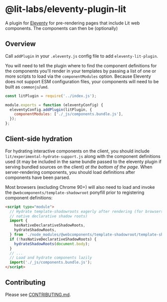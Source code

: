 # @lit-labs/eleventy-plugin-lit

A plugin for [Eleventy](www.11ty.dev) for pre-rendering pages that include Lit web components. The components can then be (optionally)

## Overview

Call `addPlugin` in your `.eleventy.js` config file to add `eleventy-lit-plugin`.

You will need to tell the plugin where to find the component definitions for the
components you'll render in your templates by passing a list of one or more
scripts to load via the `componentModules` option. Because Eleventy does not
support ESM configuration files, your components will need to be built as
`commonjs`/`umd`.

```js
const litPlugin = require('../index.js');

module.exports = function (eleventyConfig) {
  eleventyConfig.addPlugin(litPlugin, {
    componentModules: ['./_js/components.bundle.js'],
  });
};
```

## Client-side hydration

For hydrating interactive components on the client, you should include
`lit/experimental-hydrate-support.js` along with the component definitions used
(it may be included in the same bundle passed to the eleventy plugin if serving
bundled sources on the client) _at the bottom of the page_. When server-rendering components, you should load definitions after components have been parsed.

Most browsers (excluding Chrome 90+) will also need to load and invoke the `@webcomponents/template-shadowroot` ponyfill prior to registering component definitions:

```html
<script type="module">
  // Hydrate template-shadowroots eagerly after rendering (for browsers without
  // native declarative shadow roots)
  import {
    hasNativeDeclarativeShadowRoots,
    hydrateShadowRoots,
  } from './node_modules/@webcomponents/template-shadowroot/template-shadowroot.js';
  if (!hasNativeDeclarativeShadowRoots) {
    hydrateShadowRoots(document.body);
  }
  // ...
  // Load and hydrate components lazily
  import('./_js/components.bundle.js');
</script>
```

## Contributing

Please see [CONTRIBUTING.md](../../../CONTRIBUTING.md).
